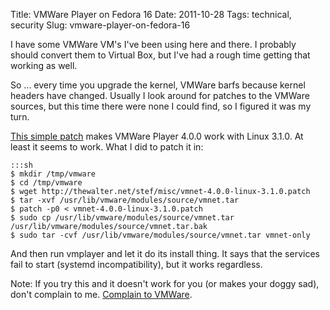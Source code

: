 Title: VMWare Player on Fedora 16
Date: 2011-10-28
Tags: technical, security
Slug: vmware-player-on-fedora-16

I have some VMWare VM's I've been using here and there. I probably
should convert them to Virtual Box, but I've had a rough time getting
that working as well.  
  
So ... every time you upgrade the kernel, VMWare barfs because kernel
headers have changed. Usually I look around for patches to the VMWare
sources, but this time there were none I could find, so I figured it was
my turn.  
  
[This simple patch][] makes VMWare Player 4.0.0 work with Linux 3.1.0.
At least it seems to work. What I did to patch it in:  
  
    :::sh
    $ mkdir /tmp/vmware
    $ cd /tmp/vmware
    $ wget http://thewalter.net/stef/misc/vmnet-4.0.0-linux-3.1.0.patch
    $ tar -xvf /usr/lib/vmware/modules/source/vmnet.tar
    $ patch -p0 < vmnet-4.0.0-linux-3.1.0.patch
    $ sudo cp /usr/lib/vmware/modules/source/vmnet.tar /usr/lib/vmware/modules/source/vmnet.tar.bak
    $ sudo tar -cvf /usr/lib/vmware/modules/source/vmnet.tar vmnet-only
  
And then run vmplayer and let it do its install thing. It says that the
services fail to start (systemd incompatibility), but it works
regardless.  
  
Note: If you try this and it doesn't work for you (or makes your doggy
sad), don't complain to me. [Complain to VMWare][].


  [This simple patch]: http://thewalter.net/stef/misc/vmnet-4.0.0-linux-3.1.0.patch
  [Complain to VMWare]: http://communities.vmware.com/index.jspa
